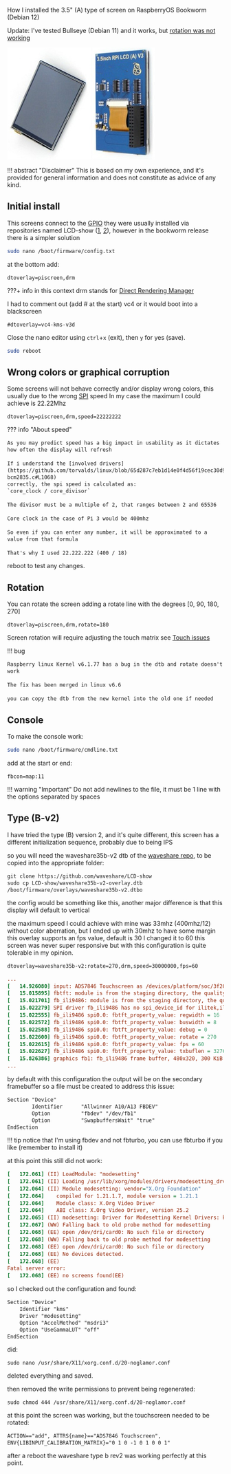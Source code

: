 
How I installed the 3.5" (A) type of screen on RaspberryOS Bookworm (Debian 12)

Update: I've tested Bullseye (Debian 11) and it works, but [rotation was not working](#rotation)

![preview](../img/hardware/rpi35a.jpg)

!!! abstract "Disclaimer"
    This is based on my own experience, and it's provided for general information
    and does not constitute as advice of any kind.


## Initial install

This screens connect to the [GPIO](https://en.wikipedia.org/wiki/General-purpose_input/output)
they were usually installed via  repositories named LCD-show ([1](https://github.com/waveshare/LCD-show), [2](https://github.com/goodtft/LCD-show)),
however in the bookworm release there is a simpler solution

```sh
sudo nano /boot/firmware/config.txt
```
at the bottom add:
```
dtoverlay=piscreen,drm
```

???+ info
    in this context drm stands for [Direct Rendering Manager](https://en.wikipedia.org/wiki/Direct_Rendering_Manager)

I had to comment out (add # at the start) vc4 or it would boot into a blackscreen

```
#dtoverlay=vc4-kms-v3d
```

Close the nano editor using `ctrl`+`x` (exit), then `y` for yes (save).

```sh
sudo reboot
```

## Wrong colors or graphical corruption

Some screens will not behave correctly and/or display wrong colors,
this usually due to the wrong [SPI](https://en.wikipedia.org/wiki/Serial_Peripheral_Interface) speed
In my case the maximum I could achieve is 22.22Mhz
```
dtoverlay=piscreen,drm,speed=22222222
```

??? info "About speed"

    As you may predict speed has a big impact in usability as it dictates how often the display will refresh

    If i understand the [involved drivers](https://github.com/torvalds/linux/blob/65d287c7eb1d14e0f4d56f19cec30d97fc7e8f66/drivers/spi/spi-bcm2835.c#L1068)
    correctly, the spi speed is calculated as:
    `core_clock / core_divisor`

    The divisor must be a multiple of 2, that ranges between 2 and 65536

    Core clock in the case of Pi 3 would be 400mhz

    So even if you can enter any number, it will be approximated to a value from that formula

    That's why I used 22.222.222 (400 / 18)

reboot to test any changes.

## Rotation

You can rotate the screen adding a rotate line with the degrees [0, 90, 180, 270]
```
dtoverlay=piscreen,drm,rotate=180
```
Screen rotation will require adjusting the touch matrix see [Touch issues](../../Troubleshooting/Touch_issues/)

!!! bug

    Raspberry linux Kernel v6.1.77 has a bug in the dtb and rotate doesn't work

    The fix has been merged in linux v6.6

    you can copy the dtb from the new kernel into the old one if needed

## Console

To make the console work:

```sh
sudo nano /boot/firmware/cmdline.txt
```

add at the start or end:

```
fbcon=map:11
```

!!! warning "Important"
    Do not add newlines to the file,  it must be 1 line with the options separated by spaces

## Type (B-v2)

I have tried the type (B) version 2, and it's quite different, this screen has a different initialization sequence,
probably due to being IPS

so you will need the waveshare35b-v2 dtb of the [waveshare repo](https://github.com/waveshare/LCD-show), to be copied into the appropriate folder:

```
git clone https://github.com/waveshare/LCD-show
sudo cp LCD-show/waveshare35b-v2-overlay.dtb /boot/firmware/overlays/waveshare35b-v2.dtbo
```

the config would be something like this, another major difference is that this display will default to vertical

the maximum speed I could achieve with mine was 33mhz (400mhz/12) without color aberration,
but I ended up with 30mhz to have some margin
this overlay supports an fps value, default is 30 I changed it to 60
this screen was never super responsive but with this configuration is quite tolerable in my opinion.

``` title="/boot/firmware/config.txt"
dtoverlay=waveshare35b-v2:rotate=270,drm,speed=30000000,fps=60
```

```ini title="example of dmesg output"
...
[   14.926080] input: ADS7846 Touchscreen as /devices/platform/soc/3f204000.spi/spi_master/spi0/spi0.1/input/input0
[   15.015895] fbtft: module is from the staging directory, the quality is unknown, you have been warned.
[   15.021701] fb_ili9486: module is from the staging directory, the quality is unknown, you have been warned.
[   15.022279] SPI driver fb_ili9486 has no spi_device_id for ilitek,ili9486
[   15.022555] fb_ili9486 spi0.0: fbtft_property_value: regwidth = 16
[   15.022572] fb_ili9486 spi0.0: fbtft_property_value: buswidth = 8
[   15.022588] fb_ili9486 spi0.0: fbtft_property_value: debug = 0
[   15.022600] fb_ili9486 spi0.0: fbtft_property_value: rotate = 270
[   15.022615] fb_ili9486 spi0.0: fbtft_property_value: fps = 60
[   15.022627] fb_ili9486 spi0.0: fbtft_property_value: txbuflen = 32768
[   15.826386] graphics fb1: fb_ili9486 frame buffer, 480x320, 300 KiB video memory, 32 KiB buffer memory, fps=62, spi0.0 at 30 MHz
...
```

by default with this configuration the output will be on the secondary framebuffer
so a file must be created to address this issue:

``` title="/usr/share/X11/xorg.conf.d/99-fbdev.conf"
Section "Device"
        Identifier      "Allwinner A10/A13 FBDEV"
        Option          "fbdev" "/dev/fb1"
        Option          "SwapbuffersWait" "true"
EndSection
```

!!! tip
    notice that I'm using fbdev and not fbturbo, you can use fbturbo if you like (remember to install it)


at this point this still did not work:

```ini title="example of /var/log/Xorg.0.log"
[   172.061] (II) LoadModule: "modesetting"
[   172.061] (II) Loading /usr/lib/xorg/modules/drivers/modesetting_drv.so
[   172.064] (II) Module modesetting: vendor="X.Org Foundation"
[   172.064]    compiled for 1.21.1.7, module version = 1.21.1
[   172.064]    Module class: X.Org Video Driver
[   172.064]    ABI class: X.Org Video Driver, version 25.2
[   172.065] (II) modesetting: Driver for Modesetting Kernel Drivers: kms
[   172.067] (WW) Falling back to old probe method for modesetting
[   172.068] (EE) open /dev/dri/card0: No such file or directory
[   172.068] (WW) Falling back to old probe method for modesetting
[   172.068] (EE) open /dev/dri/card0: No such file or directory
[   172.068] (EE) No devices detected.
[   172.068] (EE)
Fatal server error:
[   172.068] (EE) no screens found(EE)

```
so I checked out the configuration and found:

``` title="default contents of /usr/share/X11/xorg.conf.d/20-noglamor.conf"
Section "Device"
	Identifier "kms"
	Driver "modesetting"
	Option "AccelMethod" "msdri3"
	Option "UseGammaLUT" "off"
EndSection
```
did:
```
sudo nano /usr/share/X11/xorg.conf.d/20-noglamor.conf
```
deleted everything and saved.

then removed the write permissions to prevent being regenerated:
```
sudo chmod 444 /usr/share/X11/xorg.conf.d/20-noglamor.conf
```

at this point the screen was working, but the touchscreen needed to be rotated:

``` title="rules for rotation: /etc/udev/rules.d/51-touchscreen.rules"
ACTION=="add", ATTRS{name}=="ADS7846 Touchscreen", ENV{LIBINPUT_CALIBRATION_MATRIX}="0 1 0 -1 0 1 0 0 1"
```

after a reboot the waveshare type b rev2 was working perfectly at this point.
